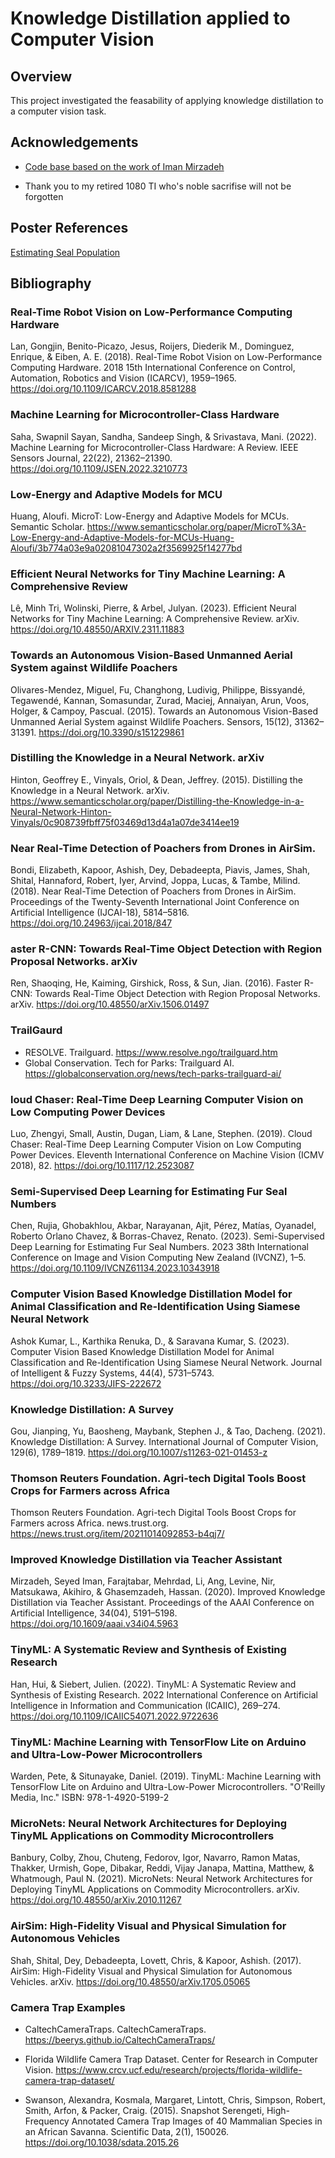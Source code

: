 
# Knowledge Distillation applied to Computer Vision

## Overview
This project investigated the feasability of applying knowledge distillation to a computer vision task.




## Acknowledgements

- [Code base based on the work of Iman Mirzadeh](https://github.com/imirzadeh/Teacher-Assistant-Knowledge-Distillation)

- Thank you to my retired 1080 TI who's noble sacrifise will not be forgotten
## Poster References

[Estimating Seal Population](#Semi-Supervised-Deep-Learning-for-Estimating-Fur-Seal-Numbers)
## Bibliography

### Real-Time Robot Vision on Low-Performance Computing Hardware 
Lan, Gongjin, Benito-Picazo, Jesus, Roijers, Diederik M., Dominguez, Enrique, & Eiben, A. E. (2018). Real-Time Robot Vision on Low-Performance Computing Hardware. 2018 15th International Conference on Control, Automation, Robotics and Vision (ICARCV), 1959–1965. https://doi.org/10.1109/ICARCV.2018.8581288

### Machine Learning for Microcontroller-Class Hardware
Saha, Swapnil Sayan, Sandha, Sandeep Singh, & Srivastava, Mani. (2022). Machine Learning for Microcontroller-Class Hardware: A Review. IEEE Sensors Journal, 22(22), 21362–21390. https://doi.org/10.1109/JSEN.2022.3210773

### Low-Energy and Adaptive Models for MCU
Huang, Aloufi. MicroT: Low-Energy and Adaptive Models for MCUs. Semantic Scholar. https://www.semanticscholar.org/paper/MicroT%3A-Low-Energy-and-Adaptive-Models-for-MCUs-Huang-Aloufi/3b774a03e9a02081047302a2f3569925f14277bd

### Efficient Neural Networks for Tiny Machine Learning: A Comprehensive Review
Lê, Minh Tri, Wolinski, Pierre, & Arbel, Julyan. (2023). Efficient Neural Networks for Tiny Machine Learning: A Comprehensive Review. arXiv. https://doi.org/10.48550/ARXIV.2311.11883

### Towards an Autonomous Vision-Based Unmanned Aerial System against Wildlife Poachers
Olivares-Mendez, Miguel, Fu, Changhong, Ludivig, Philippe, Bissyandé, Tegawendé, Kannan, Somasundar, Zurad, Maciej, Annaiyan, Arun, Voos, Holger, & Campoy, Pascual. (2015). Towards an Autonomous Vision-Based Unmanned Aerial System against Wildlife Poachers. Sensors, 15(12), 31362–31391. https://doi.org/10.3390/s151229861

### Distilling the Knowledge in a Neural Network. arXiv
Hinton, Geoffrey E., Vinyals, Oriol, & Dean, Jeffrey. (2015). Distilling the Knowledge in a Neural Network. arXiv. https://www.semanticscholar.org/paper/Distilling-the-Knowledge-in-a-Neural-Network-Hinton-Vinyals/0c908739fbff75f03469d13d4a1a07de3414ee19

### Near Real-Time Detection of Poachers from Drones in AirSim.
Bondi, Elizabeth, Kapoor, Ashish, Dey, Debadeepta, Piavis, James, Shah, Shital, Hannaford, Robert, Iyer, Arvind, Joppa, Lucas, & Tambe, Milind. (2018). Near Real-Time Detection of Poachers from Drones in AirSim. Proceedings of the Twenty-Seventh International Joint Conference on Artificial Intelligence (IJCAI-18), 5814–5816. https://doi.org/10.24963/ijcai.2018/847

### aster R-CNN: Towards Real-Time Object Detection with Region Proposal Networks. arXiv
Ren, Shaoqing, He, Kaiming, Girshick, Ross, & Sun, Jian. (2016). Faster R-CNN: Towards Real-Time Object Detection with Region Proposal Networks. arXiv. https://doi.org/10.48550/arXiv.1506.01497

### TrailGaurd
- RESOLVE. Trailguard. https://www.resolve.ngo/trailguard.htm
- Global Conservation. Tech for Parks: Trailguard AI. https://globalconservation.org/news/tech-parks-trailguard-ai/

### loud Chaser: Real-Time Deep Learning Computer Vision on Low Computing Power Devices
Luo, Zhengyi, Small, Austin, Dugan, Liam, & Lane, Stephen. (2019). Cloud Chaser: Real-Time Deep Learning Computer Vision on Low Computing Power Devices. Eleventh International Conference on Machine Vision (ICMV 2018), 82. https://doi.org/10.1117/12.2523087

### Semi-Supervised Deep Learning for Estimating Fur Seal Numbers
Chen, Rujia, Ghobakhlou, Akbar, Narayanan, Ajit, Pérez, Matías, Oyanadel, Roberto Orlano Chavez, & Borras-Chavez, Renato. (2023). Semi-Supervised Deep Learning for Estimating Fur Seal Numbers. 2023 38th International Conference on Image and Vision Computing New Zealand (IVCNZ), 1–5. https://doi.org/10.1109/IVCNZ61134.2023.10343918

### Computer Vision Based Knowledge Distillation Model for Animal Classification and Re-Identification Using Siamese Neural Network
Ashok Kumar, L., Karthika Renuka, D., & Saravana Kumar, S. (2023). Computer Vision Based Knowledge Distillation Model for Animal Classification and Re-Identification Using Siamese Neural Network. Journal of Intelligent & Fuzzy Systems, 44(4), 5731–5743. https://doi.org/10.3233/JIFS-222672

### Knowledge Distillation: A Survey
Gou, Jianping, Yu, Baosheng, Maybank, Stephen J., & Tao, Dacheng. (2021). Knowledge Distillation: A Survey. International Journal of Computer Vision, 129(6), 1789–1819. https://doi.org/10.1007/s11263-021-01453-z

### Thomson Reuters Foundation. Agri-tech Digital Tools Boost Crops for Farmers across Africa
Thomson Reuters Foundation. Agri-tech Digital Tools Boost Crops for Farmers across Africa. news.trust.org. https://news.trust.org/item/20211014092853-b4qj7/

### Improved Knowledge Distillation via Teacher Assistant
Mirzadeh, Seyed Iman, Farajtabar, Mehrdad, Li, Ang, Levine, Nir, Matsukawa, Akihiro, & Ghasemzadeh, Hassan. (2020). Improved Knowledge Distillation via Teacher Assistant. Proceedings of the AAAI Conference on Artificial Intelligence, 34(04), 5191–5198. https://doi.org/10.1609/aaai.v34i04.5963

### TinyML: A Systematic Review and Synthesis of Existing Research
Han, Hui, & Siebert, Julien. (2022). TinyML: A Systematic Review and Synthesis of Existing Research. 2022 International Conference on Artificial Intelligence in Information and Communication (ICAIIC), 269–274. https://doi.org/10.1109/ICAIIC54071.2022.9722636

### TinyML: Machine Learning with TensorFlow Lite on Arduino and Ultra-Low-Power Microcontrollers
Warden, Pete, & Situnayake, Daniel. (2019). TinyML: Machine Learning with TensorFlow Lite on Arduino and Ultra-Low-Power Microcontrollers. "O'Reilly Media, Inc." ISBN: 978-1-4920-5199-2

### MicroNets: Neural Network Architectures for Deploying TinyML Applications on Commodity Microcontrollers
Banbury, Colby, Zhou, Chuteng, Fedorov, Igor, Navarro, Ramon Matas, Thakker, Urmish, Gope, Dibakar, Reddi, Vijay Janapa, Mattina, Matthew, & Whatmough, Paul N. (2021). MicroNets: Neural Network Architectures for Deploying TinyML Applications on Commodity Microcontrollers. arXiv. https://doi.org/10.48550/arXiv.2010.11267



### AirSim: High-Fidelity Visual and Physical Simulation for Autonomous Vehicles
Shah, Shital, Dey, Debadeepta, Lovett, Chris, & Kapoor, Ashish. (2017). AirSim: High-Fidelity Visual and Physical Simulation for Autonomous Vehicles. arXiv. https://doi.org/10.48550/arXiv.1705.05065

### Camera Trap Examples
- CaltechCameraTraps. CaltechCameraTraps. https://beerys.github.io/CaltechCameraTraps/

- Florida Wildlife Camera Trap Dataset. Center for Research in Computer Vision. https://www.crcv.ucf.edu/research/projects/florida-wildlife-camera-trap-dataset/

- Swanson, Alexandra, Kosmala, Margaret, Lintott, Chris, Simpson, Robert, Smith, Arfon, & Packer, Craig. (2015). Snapshot Serengeti, High-Frequency Annotated Camera Trap Images of 40 Mammalian Species in an African Savanna. Scientific Data, 2(1), 150026. https://doi.org/10.1038/sdata.2015.26


